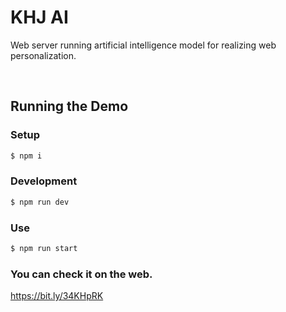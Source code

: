 KHJ AI
=============

Web server running artificial intelligence model for realizing web personalization.

<br/>

## Running the Demo

### Setup
```sh
$ npm i
```

### Development
```sh
$ npm run dev
```

### Use
```sh
$ npm run start
```

### You can check it on the web.
https://bit.ly/34KHpRK
